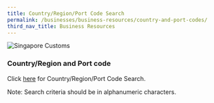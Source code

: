 ```yaml
---
title: Country/Region/Port Code Search
permalink: /businesses/business-resources/country-and-port-codes/
third_nav_title: Business Resources
---
```


![Singapore Customs](https://www.tradenet.gov.sg/tradenet/resources/images/sc_masthead.gif?ctoken=YGNP-L9DN-P1FL-QE9G-ATQ5-EGXM-B49S-8PU6)

### Country/Region and Port code 

Click [here](https://www.tradenet.gov.sg/tradenet/portlets/search/searchCountryPort/searchInitCountryPort.do) for Country/Region/Port Code Search.

Note: Search criteria should be in alphanumeric characters.

